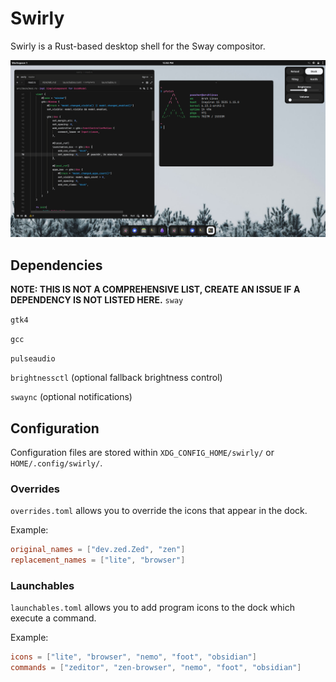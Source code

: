 # Swirly
Swirly is a Rust-based desktop shell for the Sway compositor.

![demo](demo.png)

## Dependencies
**NOTE: THIS IS NOT A COMPREHENSIVE LIST, CREATE AN ISSUE IF A DEPENDENCY IS NOT LISTED HERE.**
`sway`

`gtk4`

`gcc`

`pulseaudio`

`brightnessctl` (optional fallback brightness control)

`swaync` (optional notifications)

## Configuration
Configuration files are stored within `XDG_CONFIG_HOME/swirly/` or `HOME/.config/swirly/`.

### Overrides
`overrides.toml` allows you to override the icons that appear in the dock.

Example:
```toml
original_names = ["dev.zed.Zed", "zen"]
replacement_names = ["lite", "browser"]
```

### Launchables
`launchables.toml` allows you to add program icons to the dock which execute a command.

Example:
```toml
icons = ["lite", "browser", "nemo", "foot", "obsidian"]
commands = ["zeditor", "zen-browser", "nemo", "foot", "obsidian"]
```
